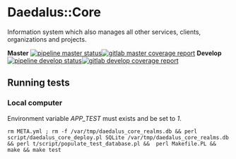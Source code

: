 # Daedalus::Core
Information system which also manages all other services, clients, organizations and projects.

**Master**
[![pipeline master status](https://git.daedalus-project.io/daedalusproject/Daedalus-Core/badges/master/pipeline.svg)](https://git.daedalus-project.io/daedalusproject/Daedalus-Core/commits/master)[![gitlab master coverage report](https://git.daedalus-project.io/daedalusproject/Daedalus-Core/badges/master/coverage.svg)](https://git.daedalus-project.io/daedalusproject/Daedalus-Core/commits/master)
**Develop**
[![pipeline develop status](https://git.daedalus-project.io/daedalusproject/Daedalus-Core/badges/develop/pipeline.svg)](https://git.daedalus-project.io/daedalusproject/Daedalus-Core/commits/develop)[![gitlab develop coverage report](https://git.daedalus-project.io/daedalusproject/Daedalus-Core/badges/develop/coverage.svg)](https://git.daedalus-project.io/daedalusproject/Daedalus-Core/commits/develop)
## Running tests

### Local computer

Environment variable *APP_TEST* must exists and be set to *1*.

```
rm META.yml ; rm -f /var/tmp/daedalus_core_realms.db && perl script/daedalus_core_deploy.pl SQLite /var/tmp/daedalus_core_realms.db && perl t/script/populate_test_database.pl &&  perl Makefile.PL && make && make test
```
